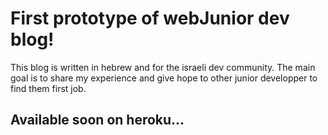 # First prototype of webJunior dev blog!
This blog is written in hebrew and for the israeli dev community.
The main goal is to share my experience and give hope to other junior developper to find them first job.

## Available soon on heroku...
